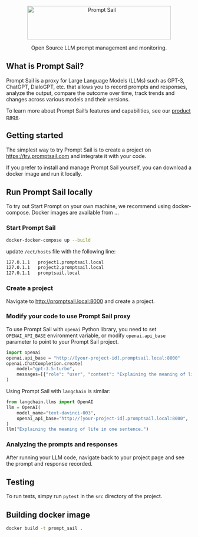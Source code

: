 <p align="center">
  <p align="center">
    <a href="https://promptsail.com/?utm_source=github&utm_medium=logo" target="_blank">
      <img src="https://bucket.mlcdn.com/a/1777/1777896/images/c2ba3a2cf624d3343a98cbb35f1d02dd373d8000.png" alt="Prompt Sail" width="390" height="91">
    </a>
  </p>
  <p align="center">
    Open Source LLM prompt management and monitoring.
  </p>
</p>

## What is Prompt Sail?

Prompt Sail is a proxy for Large Language Models (LLMs) such as GPT-3, ChatGPT, DialoGPT, etc. 
that allows you to record prompts and responses, analyze the output, compare the outcome over time, 
track trends and changes across various models and their versions.

To learn more about Prompt Sail’s features and capabilities, see our [product page](https://promptsail.com/).

## Getting started

The simplest way to try Prompt Sail is to create a project on https://try.promptsail.com and integrate it with 
your code.

If you prefer to install and manage Prompt Sail yourself, you can download a docker image and run it locally.

## Run Prompt Sail locally

To try out Start Prompt on your own machine, we recommend using docker-compose. Docker images are available from ...


### Start Prompt Sail

```bash
docker-docker-compose up --build
```

update `/ect/hosts` file with the following line:
```bash
127.0.1.1	project1.promptsail.local
127.0.1.1	project2.promptsail.local
127.0.1.1	promptsail.local
```


### Create a project

Navigate to http://promptsail.local:8000 and create a project.

### Modify your code to use Prompt Sail proxy

To use Prompt Sail with `openai` Python library, you need to set `OPENAI_API_BASE` environment variable, or
modify `openai.api_base` parameter to point to your Prompt Sail project.
```python
import openai        
openai.api_base = "http://[your-project-id].promptsail.local:8000"
openai.ChatCompletion.create(
    model="gpt-3.5-turbo",
    messages=[{"role": "user", "content": "Explaining the meaning of life in one sentence."}],
)
```

Using Prompt Sail with `langchain` is similar:
```python
from langchain.llms import OpenAI
llm = OpenAI(
    model_name="text-davinci-003",
    openai_api_base="http://[your-project-id].promptsail.local:8000",
)
llm("Explaining the meaning of life in one sentence.")
```

### Analyzing the prompts and responses

After running your LLM code, navigate back to your project page and see the prompt and response recorded.

## Testing

To run tests, simpy run `pytest` in the `src` directory of the project.

## Building docker image

```bash
docker build -t prompt_sail .
```